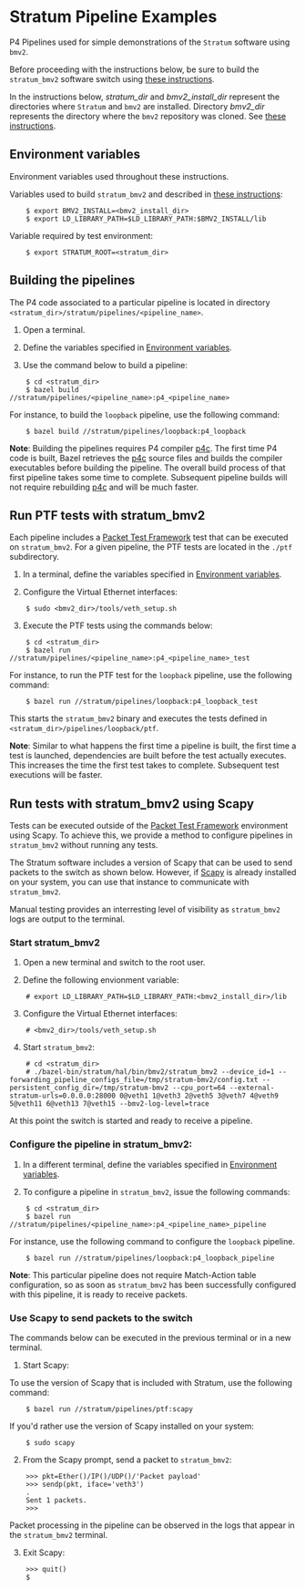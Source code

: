 # Stratum Pipeline Examples

P4 Pipelines used for simple demonstrations of the `Stratum` software using `bmv2`.

Before proceeding with the instructions below, be sure to build the `stratum_bmv2` software switch using [these instructions](https://github.com/opennetworkinglab/stratum/blob/master/stratum/hal/bin/bmv2/README.md).

In the instructions below, _stratum_dir_ and  _bmv2_install_dir_ represent the directories where `Stratum` and `bmv2` are installed.  Directory _bmv2_dir_ represents the directory where the `bmv2` repository was cloned. See [these instructions](https://github.com/opennetworkinglab/stratum/blob/master/stratum/hal/bin/bmv2/README.md).

## Environment variables

Environment variables used throughout these instructions.

Variables used to build `stratum_bmv2` and described in [these instructions](https://github.com/opennetworkinglab/stratum/blob/master/stratum/hal/bin/bmv2/README.md):
```
    $ export BMV2_INSTALL=<bmv2_install_dir>
    $ export LD_LIBRARY_PATH=$LD_LIBRARY_PATH:$BMV2_INSTALL/lib
```
Variable required by test environment:
```
    $ export STRATUM_ROOT=<stratum_dir>
```
## Building the pipelines

The P4 code associated to a particular pipeline is located in directory `<stratum_dir>/stratum/pipelines/<pipeline_name>`.

1. Open a terminal.

2. Define the variables specified in [Environment variables](#environment-variables).

3. Use the command below to build a pipeline:
```
    $ cd <stratum_dir>
    $ bazel build //stratum/pipelines/<pipeline_name>:p4_<pipeline_name>
```
For instance, to build the `loopback` pipeline, use the following command:
```
    $ bazel build //stratum/pipelines/loopback:p4_loopback
```
__Note__: Building the pipelines requires P4 compiler [p4c](https://github.com/p4lang/p4c).  The first time P4 code is built, Bazel retrieves the [p4c](https://github.com/p4lang/p4c) source files and builds the compiler executables before building the pipeline.  The overall build process of that first pipeline takes some time to complete.  Subsequent pipeline builds will not require rebuilding [p4c](https://github.com/p4lang/p4c) and will be much faster.

## Run PTF tests with stratum_bmv2

Each pipeline includes a [Packet Test Framework](https://github.com/p4lang/ptf) test that can be executed on `stratum_bmv2`.  For a given pipeline, the PTF tests are located in the `./ptf` subdirectory.

1. In a terminal, define the variables specified in [Environment variables](#environment-variables).

2. Configure the Virtual Ethernet interfaces:
```
    $ sudo <bmv2_dir>/tools/veth_setup.sh
```
3. Execute the PTF tests using the commands below:
```
    $ cd <stratum_dir>
    $ bazel run //stratum/pipelines/<pipeline_name>:p4_<pipeline_name>_test
```
For instance, to run the PTF test for the `loopback` pipeline, use the following command:
```
    $ bazel run //stratum/pipelines/loopback:p4_loopback_test
```
This starts the `stratum_bmv2` binary and executes the tests defined in `<stratum_dir>/pipelines/loopback/ptf`.

__Note__: Similar to what happens the first time a pipeline is built, the first time a test is launched, dependencies are built before the test actually executes.  This increases the time the first test takes to complete.  Subsequent test executions will be faster.

## Run tests with stratum_bmv2 using Scapy

Tests can be executed outside of the [Packet Test Framework](https://github.com/p4lang/ptf) environment using Scapy.  To achieve this, we provide a method to configure pipelines in `stratum_bmv2` without running any tests.

The Stratum software includes a version of Scapy that can be used to send packets to the switch as shown below.  However, if [Scapy](https://scapy.readthedocs.io/en/latest/installation.html) is already installed on your system, you can use that instance to communicate with `stratum_bmv2`.

Manual testing provides an interresting level of visibility as `stratum_bmv2` logs are output to the terminal.

### Start stratum_bmv2

1. Open a new terminal and switch to the root user.

2. Define the following envionment variable:
```
    # export LD_LIBRARY_PATH=$LD_LIBRARY_PATH:<bmv2_install_dir>/lib
```

3. Configure the Virtual Ethernet interfaces:
```
    # <bmv2_dir>/tools/veth_setup.sh
```
4. Start `stratum_bmv2`:
```
    # cd <stratum_dir>
    # ./bazel-bin/stratum/hal/bin/bmv2/stratum_bmv2 --device_id=1 --forwarding_pipeline_configs_file=/tmp/stratum-bmv2/config.txt --persistent_config_dir=/tmp/stratum-bmv2 --cpu_port=64 --external-stratum-urls=0.0.0.0:28000 0@veth1 1@veth3 2@veth5 3@veth7 4@veth9 5@veth11 6@veth13 7@veth15 --bmv2-log-level=trace
```
At this point the switch is started and ready to receive a pipeline.

### Configure the pipeline in stratum_bmv2:

1. In a different terminal, define the variables specified in [Environment variables](#environment-variables).

2. To configure a pipeline in `stratum_bmv2`, issue the following commands:
```
    $ cd <stratum_dir>
    $ bazel run //stratum/pipelines/<pipeline_name>:p4_<pipeline_name>_pipeline
```
For instance, use the following command to configure the `loopback` pipeline.
```
    $ bazel run //stratum/pipelines/loopback:p4_loopback_pipeline
```
__Note__: This particular pipeline does not require Match-Action table configuration, so as soon as `stratum_bmv2` has been successfully configured with this pipeline, it is ready to receive packets.

### Use Scapy to send packets to the switch

The commands below can be executed in the previous terminal or in a new terminal.

1. Start Scapy:

To use the version of Scapy that is included with Stratum, use the following command:
```
    $ bazel run //stratum/pipelines/ptf:scapy
```
If you'd rather use the version of Scapy installed on your system:
```
    $ sudo scapy
```
2. From the Scapy prompt, send a packet to `stratum_bmv2`:
```
    >>> pkt=Ether()/IP()/UDP()/'Packet payload'
    >>> sendp(pkt, iface='veth3')
    .
    Sent 1 packets.
    >>>
```
Packet processing in the pipeline can be observed in the logs that appear in the `stratum_bmv2` terminal.

3. Exit Scapy:
```
    >>> quit()
    $
```
